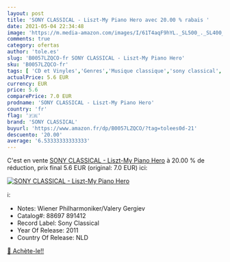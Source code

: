 ```yaml
---
layout: post
title: 'SONY CLASSICAL - Liszt-My Piano Hero avec 20.00 % rabais '
date: 2021-05-04 22:34:48
image: 'https://m.media-amazon.com/images/I/61T4aqF9hYL._SL500_._SL400_.jpg'
comments: true
category: ofertas
author: 'tole.es'
slug: 'B0057LZQCO-fr SONY CLASSICAL - Liszt-My Piano Hero'
sku: 'B0057LZQCO-fr'
tags: [ 'CD et Vinyles','Genres','Musique classique','sony classical', ]
actualPrice: 5.6 EUR
currency: EUR
price: 5.6
comparePrice: 7.0 EUR
prodname: 'SONY CLASSICAL - Liszt-My Piano Hero'
country: 'fr'
flag: '🇫🇷'
brand: 'SONY CLASSICAL'
buyurl: 'https://www.amazon.fr/dp/B0057LZQCO/?tag=tolees0d-21'
descuento: '20.00'
average: '6.53333333333333'
---
```


C'est en vente [SONY CLASSICAL - Liszt-My Piano Hero](https://www.amazon.fr/dp/B0057LZQCO/?tag=tolees0d-21)  à  20.00 % de réduction, prix final  5.6 EUR (original: 7.0 EUR) ici:

[![SONY CLASSICAL - Liszt-My Piano Hero](https://m.media-amazon.com/images/I/61T4aqF9hYL._SL500_._SL400_.jpg)](https://www.amazon.fr/dp/B0057LZQCO/?tag=tolees0d-21)

ℹ️:

- Notes: Wiener Philharmoniker/Valery Gergiev
- Catalog#: 88697 891412
- Record Label: Sony Classical
- Year Of Release: 2011
- Country Of Release: NLD

[🛒 Achète-le!!](https://www.amazon.fr/dp/B0057LZQCO/?tag=tolees0d-21)
